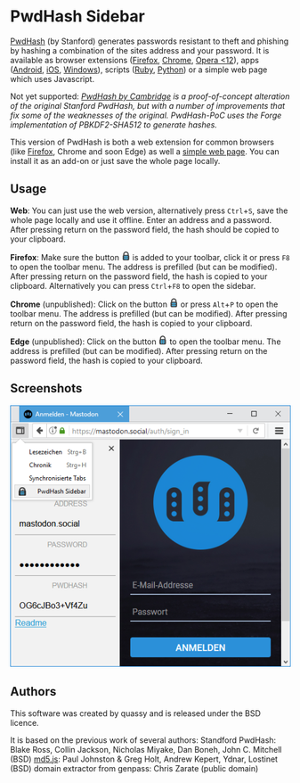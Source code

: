# PwdHash Sidebar
[PwdHash](https://crypto.stanford.edu/PwdHash/) (by Stanford) generates passwords resistant to theft and phishing by hashing a combination of the sites address and your password.
It is available as browser extensions ([Firefox](https://addons.mozilla.org/en-US/firefox/addon/pwdhash/), [Chrome](https://chrome.google.com/extensions/detail/dnfmcfhnhnpoehjoommondmlmhdoonca), [Opera <12](https://www.coredump.gr/pwdhash-for-opera/)),
apps ([Android](https://play.google.com/store/apps/details?id=com.uploadedlobster.PwdHash&hl=de), [iOS](https://itunes.apple.com/us/app/keygrinder/id354763605), [Windows](https://github.com/mgutekunst/WP8-PwdHash)),
scripts ([Ruby](https://github.com/kizzx2/pwdhash.rb), [Python](https://pypi.python.org/pypi/pwdhash.py))
or a simple web page which uses Javascript.

Not yet supported:
_[PwdHash by Cambridge](https://www.cl.cam.ac.uk/~dl551/pwdhash/) is a proof-of-concept alteration of the original Stanford PwdHash, but with a number of improvements that fix some of the weaknesses of the original.
PwdHash-PoC uses the Forge implementation of PBKDF2-SHA512 to generate hashes._

This version of PwdHash is both a web extension for common browsers (like [Firefox](https://addons.mozilla.org/de/firefox/addon/pwdhash-sidebar/), Chrome and soon Edge) as well a [simple web page](https://quassy.github.io/pwdhash/).
You can install it as an add-on or just save the whole page locally.

## Usage

**Web**: You can just use the web version, alternatively press `Ctrl`+`S`, save the whole page locally and use it offline. Enter an address and a password. After pressing return on the password field, the hash should be copied to your clipboard.

**Firefox**: Make sure the button ![](icon_16.png) is added to your toolbar, click it or press `F8` to open the toolbar menu. The address is prefilled (but can be modified). After pressing return on the password field, the hash is copied to your clipboard. Alternatively you can press `Ctrl`+`F8` to open the sidebar.

**Chrome** (unpublished): Click on the button ![](icon_16.png) or press `Alt`+`P` to open the toolbar menu. The address is prefilled (but can be modified). After pressing return on the password field, the hash is copied to your clipboard.

**Edge** (unpublished): Click on the button ![](icon_16.png) to open the toolbar menu. The address is prefilled (but can be modified). After pressing return on the password field, the hash is copied to your clipboard.

## Screenshots

![Enter your password to generate a hash for the respective page by opening the sidebar by pressing Ctrl+F8](_screenshots/firefox-sidebar.png)

## Authors
This software was created by quassy and is released under the BSD licence.

It is based on the previous work of several authors:
Standford PwdHash: Blake Ross, Collin Jackson, Nicholas Miyake, Dan Boneh, John C. Mitchell (BSD)
[md5.js](http://pajhome.org.uk/crypt/md5): Paul Johnston & Greg Holt, Andrew Kepert, Ydnar, Lostinet (BSD)
domain extractor from genpass: Chris Zarate (public domain)